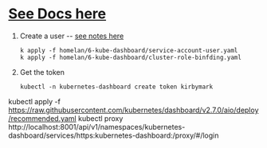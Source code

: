 # [See Docs here](https://kubernetes.io/docs/tasks/access-application-cluster/web-ui-dashboard/)

1.  Create a user -- [see notes here](https://github.com/kubernetes/dashboard/blob/master/docs/user/access-control/creating-sample-user.md)
    ```
    k apply -f homelan/6-kube-dashboard/service-account-user.yaml
    k apply -f homelan/6-kube-dashboard/cluster-role-binfding.yaml
    ```

2.  Get the token
    ```
    kubectl -n kubernetes-dashboard create token kirbymark
    ```


kubectl apply -f https://raw.githubusercontent.com/kubernetes/dashboard/v2.7.0/aio/deploy/recommended.yaml
kubectl proxy
http://localhost:8001/api/v1/namespaces/kubernetes-dashboard/services/https:kubernetes-dashboard:/proxy/#/login
